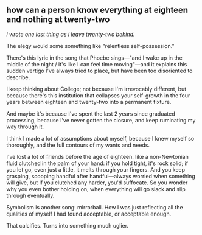 ## how can a person know everything at eighteen and nothing at twenty-two

*i wrote one last thing as i leave twenty-two behind.* 



The elegy would some something like "relentless self-possession." 



There's this lyric in the song that Phoebe sings—"and I wake up in the middle of the night / it's like I can feel time moving"—and it explains this sudden vertigo I've always tried to place, but have been too disoriented to describe. 



I keep thinking about College; not because I'm irrevocably different, but because there's this institution that collapses your self-growth in the four years between eighteen and twenty-two into a permanent fixture.

And maybe it's because I've spent the last 2 years since graduated processing, because I've never gotten the closure, and keep ruminating my way through it. 



I think I made a lot of assumptions about myself, because I knew myself so thoroughly, and the full contours of my wants and needs. 



I've lost a lot of friends before the age of eighteen. like a non-Newtonian fluid clutched in the palm of your hand: if you hold tight, it's rock solid; if you let go, even just a little, it melts through your fingers. And you keep grasping, scooping handful after handful—always worried when something will give, but if you clutched any harder, you'd suffocate. So you wonder why you even bother holding on, when everything will go slack and slip through eventually.



Symbolism is another song: mirrorball. How I was just reflecting all the qualities of myself I had found acceptable, or acceptable enough.

That calcifies. Turns into something much uglier.
